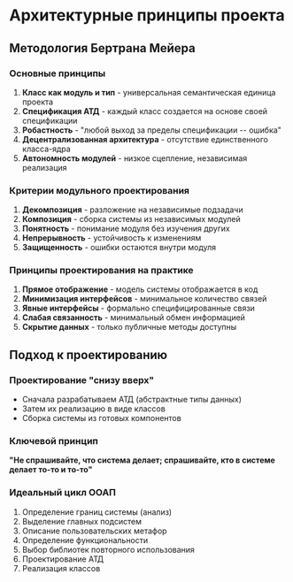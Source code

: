 # Архитектурные принципы проекта

## Методология Бертрана Мейера

### Основные принципы
1. **Класс как модуль и тип** - универсальная семантическая единица проекта
2. **Спецификация АТД** - каждый класс создается на основе своей спецификации
3. **Робастность** - "любой выход за пределы спецификации -- ошибка"
4. **Децентрализованная архитектура** - отсутствие единственного класса-ядра
5. **Автономность модулей** - низкое сцепление, независимая реализация

### Критерии модульного проектирования
1. **Декомпозиция** - разложение на независимые подзадачи
2. **Композиция** - сборка системы из независимых модулей
3. **Понятность** - понимание модуля без изучения других
4. **Непрерывность** - устойчивость к изменениям
5. **Защищенность** - ошибки остаются внутри модуля

### Принципы проектирования на практике
1. **Прямое отображение** - модель системы отображается в код
2. **Минимизация интерфейсов** - минимальное количество связей
3. **Явные интерфейсы** - формально специфицированные связи
4. **Слабая связанность** - минимальный обмен информацией
5. **Скрытие данных** - только публичные методы доступны

## Подход к проектированию

### Проектирование "снизу вверх"
- Сначала разрабатываем АТД (абстрактные типы данных)
- Затем их реализацию в виде классов
- Сборка системы из готовых компонентов

### Ключевой принцип
**"Не спрашивайте, что система делает; спрашивайте, кто в системе делает то-то и то-то"**

### Идеальный цикл ООАП
1. Определение границ системы (анализ)
2. Выделение главных подсистем
3. Описание пользовательских метафор
4. Определение функциональности
5. Выбор библиотек повторного использования
6. Проектирование АТД
7. Реализация классов
